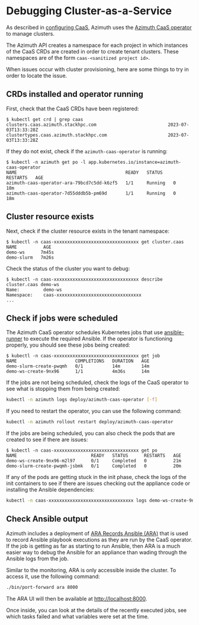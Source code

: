 # Debugging Cluster-as-a-Service

As described in [configuring CaaS](../configuration/11-caas.md), Azimuth uses
the [Azimuth CaaS operator](https://github.com/stackhpc/azimuth-caas-operator) to
manage clusters.

The Azimuth API creates a namespace for each project in which instances of the
CaaS CRDs are created in order to create tenant clusters. These namespaces are
of the form `caas-<sanitized project id>`.

When issues occur with cluster provisioning, here are some things to try in order to
locate the issue.

## CRDs installed and operator running

First, check that the CaaS CRDs have been registered:

```command  title="On the K3S node, targetting the HA cluster if deployed"
$ kubectl get crd | grep caas
clusters.caas.azimuth.stackhpc.com                           2023-07-03T13:33:28Z
clustertypes.caas.azimuth.stackhpc.com                       2023-07-03T13:33:28Z
```

If they do not exist, check if the `azimuth-caas-operator` is running:

```command  title="On the K3S node, targetting the HA cluster if deployed"
$ kubectl -n azimuth get po -l app.kubernetes.io/instance=azimuth-caas-operator
NAME                                         READY   STATUS    RESTARTS   AGE
azimuth-caas-operator-ara-79bcd7c5dd-k6zf5   1/1     Running   0          18m
azimuth-caas-operator-7d55dddb5b-pm69d       1/1     Running   0          18m
```

## Cluster resource exists

Next, check if the cluster resource exists in the tenant namespace:

```command  title="On the K3S node, targetting the HA cluster if deployed"
$ kubectl -n caas-xxxxxxxxxxxxxxxxxxxxxxxxxxxxxxxx get cluster.caas
NAME          AGE
demo-ws      7m45s
demo-slurm   7m26s
```

Check the status of the cluster you want to debug:

```command  title="On the K3S node, targetting the HA cluster if deployed"
$ kubectl -n caas-xxxxxxxxxxxxxxxxxxxxxxxxxxxxxxxx describe cluster.caas demo-ws
Name:         demo-ws
Namespace:    caas-xxxxxxxxxxxxxxxxxxxxxxxxxxxxxxxx
...
```

## Check if jobs were scheduled

The Azimuth CaaS operator schedules Kubernetes jobs that use
[ansible-runner](https://ansible.readthedocs.io/projects/runner/en/stable/) to
execute the required Ansible. If the operator is functioning properly, you should
see these jobs being created:

```command  title="On the K3S node, targetting the HA cluster if deployed"
$ kubectl -n caas-xxxxxxxxxxxxxxxxxxxxxxxxxxxxxxxx get job
NAME                      COMPLETIONS   DURATION   AGE
demo-slurm-create-pwqmh   0/1           14m        14m
demo-ws-create-9nx96      1/1           4m36s      14m
```

If the jobs are not being scheduled, check the logs of the CaaS operator to see
what is stopping them from being created:

```sh  title="On the K3S node, targetting the HA cluster if deployed"
kubectl -n azimuth logs deploy/azimuth-caas-operator [-f]
```

If you need to restart the operator, you can use the following command:

```sh  title="On the K3S node, targetting the HA cluster if deployed"
kubectl -n azimuth rollout restart deploy/azimuth-caas-operator
```

If the jobs are being scheduled, you can also check the pods that are created
to see if there are issues:

```command  title="On the K3S node, targetting the HA cluster if deployed"
$ kubectl -n caas-xxxxxxxxxxxxxxxxxxxxxxxxxxxxxxxx get po
NAME                            READY   STATUS      RESTARTS   AGE
demo-ws-create-9nx96-m2l97      0/1     Completed   0          21m
demo-slurm-create-pwqmh-jsbmk   0/1     Completed   0          20m
```

If any of the pods are getting stuck in the init phase, check the logs of the
init containers to see if there are issues checking out the appliance code or
installing the Ansible dependencies:

```sh  title="On the K3S node, targetting the HA cluster if deployed"
kubectl -n caas-xxxxxxxxxxxxxxxxxxxxxxxxxxxxxxxx logs demo-ws-create-9nx96-m2l97 [-c [inventory|clone]]
```

## Check Ansible output

Azimuth includes a deployment of
[ARA Records Ansible (ARA)](https://ara.recordsansible.org/) that is used to record
Ansible playbook executions as they are run by the CaaS operator. If the job is getting
as far as starting to run Ansible, then ARA is a much easier way to debug the Ansible
for an appliance than wading through the Ansible logs from the job.

Similar to the monitoring, ARA is only accessible inside the cluster. To access it,
use the following command:

```sh
./bin/port-forward ara 8000
```

The ARA UI will then be available at <http://localhost:8000>.

Once inside, you can look at the details of the recently executed jobs, see which
tasks failed and what variables were set at the time.
